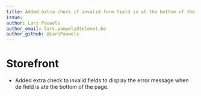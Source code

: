 ```yaml
---
title: Added extra check if invalid form field is at the bottom of the page
issue: 
author: Lars Pauwels
author_email: lars.pauwels@telenet.be
author_github: @LarsPauwels
---
```


# Storefront
* Added extra check to invalid fields to display the error message when de field is ate the bottom of the page.

